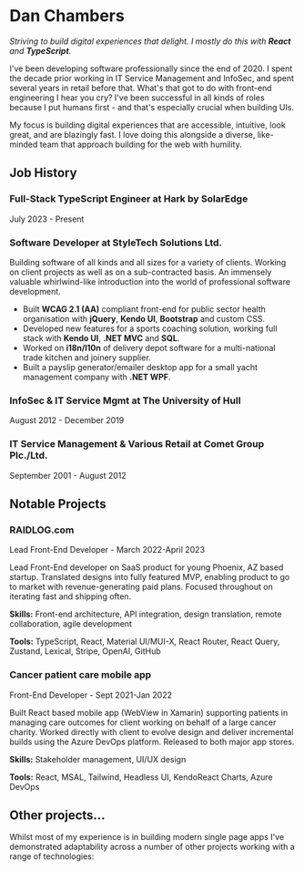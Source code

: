 # Dan Chambers

_Striving to build digital experiences that delight. I mostly do this with **React** and **TypeScript**._

I've been developing software professionally since the end of 2020. I spent the decade prior working in IT Service Management and InfoSec, and spent several years in retail before that. What's that got to do with front-end engineering I hear you cry? I've been successful in all kinds of roles because I put humans first - and that's especially crucial when building UIs.

My focus is building digital experiences that are accessible, intuitive, look great, and are blazingly fast. I love doing this alongside a diverse, like-minded team that approach building for the web with humility.

## Job History

### Full-Stack TypeScript Engineer at Hark by SolarEdge

<span class="my-class">July 2023 - Present</span>

### Software Developer at StyleTech Solutions Ltd.

Building software of all kinds and all sizes for a variety of clients. Working on client projects as well as on a sub-contracted basis. An immensely valuable whirlwind-like introduction into the world of professional software development.

- Built **WCAG 2.1 (AA)** compliant front-end for public sector health organisation with **jQuery**, **Kendo UI**, **Bootstrap** and custom CSS.
- Developed new features for a sports coaching solution, working full stack with **Kendo UI**, **.NET MVC** and **SQL**.
- Worked on **i18n/l10n** of delivery depot software for a multi-national trade kitchen and joinery supplier.
- Built a payslip generator/emailer desktop app for a small yacht management company with **.NET WPF**.

### InfoSec & IT Service Mgmt at The University of Hull

August 2012 - December 2019

### IT Service Management & Various Retail at Comet Group Plc./Ltd.

September 2001 - August 2012

## Notable Projects

### RAIDLOG.com

Lead Front-End Developer - March 2022-April 2023

Lead Front-End developer on SaaS product for young Phoenix, AZ based startup. Translated designs into fully featured MVP, enabling product to go to market with revenue-generating paid plans. Focused throughout on iterating fast and shipping often.

**Skills:** Front-end architecture, API integration, design translation, remote collaboration, agile development

**Tools:** TypeScript, React, Material UI/MUI-X, React Router, React Query, Zustand, Lexical, Stripe, OpenAI, GitHub

### Cancer patient care mobile app

Front-End Developer - Sept 2021-Jan 2022

Built React based mobile app (WebView in Xamarin) supporting patients in managing care outcomes for client working on behalf of a large cancer charity. Worked directly with client to evolve design and deliver incremental builds using the Azure DevOps platform. Released to both major app stores.

**Skills:** Stakeholder management, UI/UX design

**Tools:** React, MSAL, Tailwind, Headless UI, KendoReact Charts, Azure DevOps

## Other projects...

Whilst most of my experience is in building modern single page apps I've demonstrated adaptability across a number of other projects working with a range of technologies:
